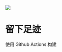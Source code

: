 ![](https://github.com/LiWenGu/liwengu.github.io/workflows/MyBlog/badge.svg)

# 留下足迹

使用 Github Actions 构建